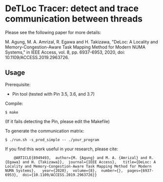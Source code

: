 # DeTLoc Tracer: detect and trace communication between threads

Please see the following paper for more details:

M. Agung, M. A. Amrizal, R. Egawa and H. Takizawa, "DeLoc: A Locality and Memory-Congestion-Aware Task Mapping Method for Modern NUMA Systems," in IEEE Access, vol. 8, pp. 6937-6953, 2020, doi: 10.1109/ACCESS.2019.2963726.

## Usage

Prerequisite:
- Pin tool (tested with Pin 3.5, 3.6, and 3.7)

Compile:
    
    $ make

(If it fails detecting the Pin, please edit the Makefile)

To generate the communication matrix:

    $ ./run.sh -s_prod_simple -- ./your_program

If you find this work useful in your research, please cite:

```
    @ARTICLE{8949493,  author={M. {Agung} and M. A. {Amrizal} and R. {Egawa} and H. {Takizawa}},  journal={IEEE Access},   title={DeLoc: A Locality and Memory-Congestion-Aware Task Mapping Method for Modern NUMA Systems},   year={2020},  volume={8},  number={},  pages={6937-6953},  doi={10.1109/ACCESS.2019.2963726}}
```

